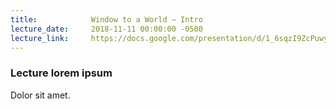 ```yaml
---
title:            Window to a World – Intro
lecture_date:     2018-11-11 00:00:00 -0500
lecture_link:     https://docs.google.com/presentation/d/1_6sqzI9ZcPuwypND5NzY6Cbujrb1KPHgL6gKsAOQ7Ro/edit?usp=sharing
---
```

### Lecture lorem ipsum

Dolor sit amet.

